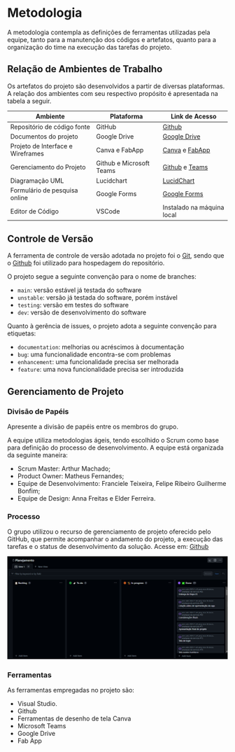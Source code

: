
# Metodologia

A metodologia contempla as definições de ferramentas utilizadas pela equipe, tanto para a manutenção dos códigos e artefatos, quanto para a organização do time na execução das tarefas do projeto.

## Relação de Ambientes de Trabalho

Os artefatos do projeto são desenvolvidos a partir de diversas plataformas. A relação dos ambientes com seu respectivo propósito é 
apresentada na tabela a seguir.

|Ambiente   | Plataforma  | Link de Acesso |
|------|-----------------------------------------|----|
|Repositório de código fonte| GitHub | [Github](https://github.com/ICEI-PUC-Minas-PMV-ADS/pmv-ads-2023-1-e3-proj-mov-t4-turistando)|
|Documentos do  projeto| Google Drive |[Google Drive](https://www.google.com/drive/) |
|Projeto de Interface e Wireframes | Canva e FabApp |  [Canva](https://www.canva.com/) e [FabApp](https://studio.fabricadeaplicativos.com.br/painel/signin) |
|Gerenciamento do Projeto | Github e Microsoft Teams | [Github](https://github.com/ICEI-PUC-Minas-PMV-ADS/pmv-ads-2023-1-e3-proj-mov-t4-turistando) e [Teams](https://teams.microsoft.com/_) |
|Diagramação UML | Lucidchart | [LucidChart](https://www.lucidchart.com/pages/) |
|Formulário de pesquisa online | Google Forms | [Google Forms](https://www.google.com/intl/pt-BR/forms/about/) |
|Editor de Código | VSCode | Instalado na máquina local |



## Controle de Versão

A ferramenta de controle de versão adotada no projeto foi o
[Git](https://git-scm.com/), sendo que o [Github](https://github.com)
foi utilizado para hospedagem do repositório.

O projeto segue a seguinte convenção para o nome de branches:

- `main`: versão estável já testada do software
- `unstable`: versão já testada do software, porém instável
- `testing`: versão em testes do software
- `dev`: versão de desenvolvimento do software

Quanto à gerência de issues, o projeto adota a seguinte convenção para
etiquetas:

- `documentation`: melhorias ou acréscimos à documentação
- `bug`: uma funcionalidade encontra-se com problemas
- `enhancement`: uma funcionalidade precisa ser melhorada
- `feature`: uma nova funcionalidade precisa ser introduzida


## Gerenciamento de Projeto

### Divisão de Papéis

Apresente a divisão de papéis entre os membros do grupo.

A equipe utiliza metodologias ágeis, tendo escolhido o Scrum como base para definição do processo de desenvolvimento. A equipe está organizada da seguinte maneira:

- Scrum Master: Arthur Machado;
- Product Owner: Matheus Fernandes;
- Equipe de Desenvolvimento: Franciele Teixeira, Felipe Ribeiro Guilherme Bonfim;
- Equipe de Design: Anna Freitas e  Elder Ferreira.


### Processo

O grupo utilizou o recurso de gerenciamento de projeto oferecido pelo GitHub, que permite acompanhar o andamento do projeto, a execução das tarefas e o status de desenvolvimento da solução. Acesse em: [Github](https://github.com/orgs/ICEI-PUC-Minas-PMV-ADS/projects/287/views/1)

 
![image](https://github.com/ICEI-PUC-Minas-PMV-ADS/pmv-ads-2023-1-e3-proj-mov-t4-turistando/blob/6008e66680e35211576525157e12e243bb3784ae/docs/img/Backlog.PNG)


### Ferramentas

As ferramentas empregadas no projeto são:

- Visual Studio.
- Github
- Ferramentas de desenho de tela Canva
- Microsoft Teams
- Google Drive
- Fab App


